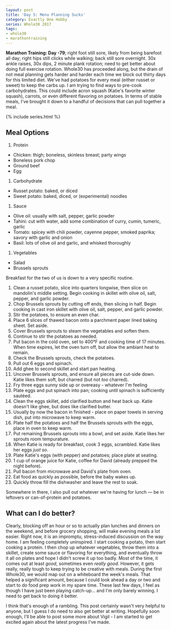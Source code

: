 ```yaml
---
layout: post
title: 'Day 5: Menu Planning Sucks'
category: Exactly One Hobby
series: Whole30 2017
tags:
- whole30
- marathontraining
---
```


__Marathon Training: Day -79__; right foot still sore, likely from being barefoot all day; right hips still clicks while walking; back still sore overnight. 30x ankle raises, 30x dips, 2 minute plank rotation; need to get better about doing full exercise rotation. Whole30 has proceeded along, but the drain of not meal planning gets harder and harder each time we block out thirty days for this limited diet. We've had potatoes for every meal (either russet or sweet) to keep the carbs up. I am trying to find ways to pre-cook carbohydrates. This could include acron squash (Katie's favorite winter squash), carrots, or even different flavoring on potatoes. In terms of stable meals, I've brought it down to a handful of decisions that can pull together a meal.


{% include series.html %}

## Meal Options

1. Protein
  - Chicken: thigh; boneless, skinless breast; party wings
  - Boneless pork chop
  - Ground beef
  - Egg
1. Carbohydrate
  - Russet potato: baked, or diced
  - Sweet potato: baked, diced, or (experimental) noodles
1. Sauce
  - Olive oil: usually with salt, pepper, garlic powder
  - Tahini: cut with water, add some combination of curry, cumin, tumeric, garlic
  - Tomato: spicey with chili powder, cayenne pepper, smoked paprika; savory with garlic and onion
  - Basil: lots of olive oil and garlic, and whisked thoroughly
1. Vegetables
  - Salad
  - Brussels sprouts

Breakfast for the two of us is down to a very specific routine.
1. Clean a russet potato, slice into quarters longwise, then slice on mandolin's middle setting. Begin cooking in skillet with olive oil, salt, pepper, and garlic powder.
1. Chop Brussels sprouts by cutting off ends, then slicing in half. Begin cooking in cast iron skillet with olive oil, salt, pepper, and garlic powder.
1. Stir the potatoes, to ensure an even char.
1. Place 6 slices of thawed bacon onto a parchment paper lined baking sheet. Set aside.
1. Cover Brussels sprouts to steam the vegetables and soften them.
1. Continue to stir the potatoes as needed.
1. Put bacon in the cold oven, set to 400&deg;F and cooking time of 17 minutes. When time expires, let the oven turn off, but allow the ambiant heat to remain.
1. Check the Brussels sprouts, check the potatoes.
1. Pull out 6 eggs and spinach.
1. Add ghee to second skillet and start pan heating.
1. Uncover Brussels sprouts, and ensure all pieces are cut-side down. Katie likes them soft, but charred (but not _too_ charred).
1. Fry three eggs sunny side up or overeasy - whatever I'm feeling
1. Plate eggs and put spinach into pan; cooking until spinach is sufficiently saut&eacute;ed.
1. Clean the eggs skillet, add clarified button and heat back up. Katie doesn't like ghee, but does like clarified butter.
1. Usually by now the bacon in finished - place on paper towels in serving dish, put into microwave to keep warm.
1. Plate half the potatoes and half the Brussels sprouts with the eggs, place in oven to keep warm.
1. Put remaining Brussels sprouts into a bowl, and set aside. Katie likes her sprouts room tempurature.
1. When Katie is ready for breakfast, cook 3 eggs, scrambled. Katie likes her eggs _just so_.
1. Plate Katie's eggs (with pepper) and potatoes; place plate at seating.
1. 1 cup of orange juice for Katie, coffee for David (already prepped the night before).
1. Pull bacon from microwave and David's plate from oven.
1. Eat food as quickly as possible, before the baby wakes up.
1. Quickly throw fill the dishwasher and leave the rest to soak.

Somewhere in there, I also pull out whatever we're having for lunch &mdash; be in leftovers or can-of-protein and potatoes.

  ## What can I do better?

  Clearly, blocking off an hour or so to actually plan lunches and dinners on the weekend, and before grocery shopping, will make evening meals a lot easier. Right now, it is an impromptu, stress-induced discussion on the way home. I am feeling completely uninspired. I start cooking a potato, then start cooking a protein. I then chop up whatever vegetables, throw them into a skillet, create some sauce or flavoring for everything, and eventually throw it all on plates and hope I didn't screw it up too badly. Most of the time, it comes out at least _good_, sometimes even _really good_. However, it gets really, really tough to keep trying to be creative with meals. During the first Whole30, we would map out on a whiteboard the week's meals. That helped a significant amount, because I could look ahead a day or two and start to do food prep work in my spare time. These last few days, I feel as though I have just been playing catch-up... and I'm only barely winning. I need to get back to doing it better.

  I think that's enough of a rambling. This post certainly wasn't very helpful to anyone, but I guess I do need to also get better at writing. Hopefully soon enough, I'll be able to post some more about Vigil - I am started to get excited again about the latest progress I've made.